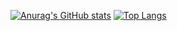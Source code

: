 [![Anurag's GitHub stats](https://github-readme-stats.vercel.app/api?username=gwhiite&show_icons=true&theme=synthwave)](https://github.com/anuraghazra/github-readme-stats)
[![Top Langs](https://github-readme-stats.vercel.app/api/top-langs/?username=gwhiite&layout=compact&theme=synthwave)](https://github.com/anuraghazra/github-readme-stats)
